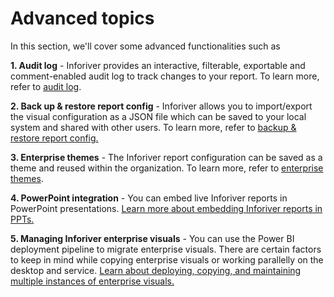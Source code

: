 # Advanced topics

In this section, we'll cover some advanced functionalities such as

**1. Audit log** - Inforiver provides an interactive, filterable, exportable and comment-enabled audit log to track changes to your report. To learn more, refer to [audit log](audit-log.md).

**2. Back up & restore report config** - Inforiver allows you to import/export the visual configuration as a JSON file which can be saved to your local system and shared with other users. To learn more, refer to [backup & restore report config](export-and-import-reports-backup.md)[.](../admin-console/)

**3. Enterprise themes** - The Inforiver report configuration can be saved as a theme and reused within the organization. To learn more, refer to [enterprise themes](entrprise-themes.md).

**4. PowerPoint integration** - You can embed live Inforiver reports in PowerPoint presentations. [Learn more about embedding Inforiver reports in PPTs.](powerpoint-integration.md)

**5. Managing Inforiver enterprise visuals** - You can use the Power BI deployment pipeline to migrate enterprise visuals. There are certain factors to keep in mind while copying enterprise visuals or working parallelly on the desktop and service.  [Learn about deploying, copying, and maintaining multiple instances of enterprise visuals. ](../working-with-inforiver/15.-managing-inforiver-writeback-matrix-visuals/)
